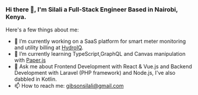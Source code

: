 ### Hi there 👋, I'm Silali a Full-Stack Engineer Based in Nairobi, Kenya.

Here's a few things about me:

- 🔭 I’m currently working on a SaaS platform for smart meter monitoring and utility billing at [HydroIQ](https://www.hydroiq.africa/). 
- 🌱 I’m currently learning TypeScript,GraphQL and Canvas manipulation with [Paper.js](http://paperjs.org/)
- 💬 Ask me about Frontend Development with React & Vue.js and Backend Development with Laravel (PHP framework) and Node.js, I've also dabbled in Kotlin.
- 📫 How to reach me: gibsonsilali@gmail.com
